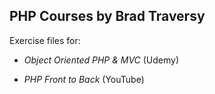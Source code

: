 ## PHP Courses by Brad Traversy

Exercise files for:

* _Object Oriented PHP & MVC_ (Udemy)

* _PHP Front to Back_ (YouTube)